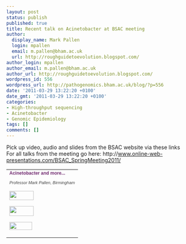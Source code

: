 ```yaml
---
layout: post
status: publish
published: true
title: Recent talk on Acinetobacter at BSAC meeting
author:
  display_name: Mark Pallen
  login: mpallen
  email: m.pallen@bham.ac.uk
  url: http://roughguidetoevolution.blogspot.com/
author_login: mpallen
author_email: m.pallen@bham.ac.uk
author_url: http://roughguidetoevolution.blogspot.com/
wordpress_id: 556
wordpress_url: http://pathogenomics.bham.ac.uk/blog/?p=556
date: '2011-03-29 13:22:20 +0100'
date_gmt: '2011-03-29 13:22:20 +0100'
categories:
- High-throughput sequencing
- Acinetobacter
- Genomic Epidemiology
tags: []
comments: []
---
```

<p>Pick up video, audio and slides from the BSAC website via these links<br />
For all talks from the meeting go here: http://<a href="http://www.online-web-presentations.com/BSAC_SpringMeeting2011/">www.online-web-presentations.com/BSAC_SpringMeeting2011/</a></p>
<table>
<tbody>
<tr>
<td style="border-bottom: 1px dotted #666666;" valign="top">
<div><span style="font-family: Arial, Helvetica, sans-serif; font-size: 12px; color: #712a70; text-decoration: none;"><strong><span class="style1">Acinetobacter and more...</span></p>
<p></strong> <span style="color: #444444; font-size: 11px;"><em> Professor Mark Pallen, Birmingham</em></span></span></div>
<p><a href="http://www.online-web-presentations.com/BSAC_SpringMeeting2011/vids/Mark Pallen.html" target="video"><img src="http://www.online-web-presentations.com/BSAC_SpringMeeting2011/images/Video_btn2.png" border="0" alt="" width="64" height="24" /></a></p>
<p><a href="http://www.online-web-presentations.com/BSAC_SpringMeeting2011/mp3/1140-MarkPallen.zip" target="_blank"><img src="http://www.online-web-presentations.com/BSAC_SpringMeeting2011/images/mp3_btn-2.png" border="0" alt="" width="64" height="26" /></a></p>
<p><a href="http://www.online-web-presentations.com/BSAC_SpringMeeting2011/pdf/Mark Pallen.pdf" target="_blank"><img src="http://www.online-web-presentations.com/BSAC_SpringMeeting2011/images/PDF_btn2.png" border="0" alt="" width="60" height="21" /></a></td>
</tr>
</tbody>
</table>
